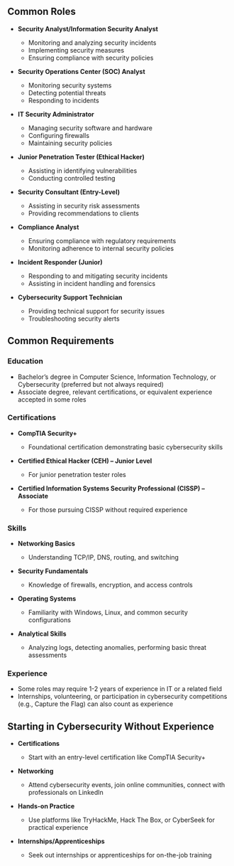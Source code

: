 ## Common Roles
- **Security Analyst/Information Security Analyst**
  - Monitoring and analyzing security incidents
  - Implementing security measures
  - Ensuring compliance with security policies

- **Security Operations Center (SOC) Analyst**
  - Monitoring security systems
  - Detecting potential threats
  - Responding to incidents

- **IT Security Administrator**
  - Managing security software and hardware
  - Configuring firewalls
  - Maintaining security policies

- **Junior Penetration Tester (Ethical Hacker)**
  - Assisting in identifying vulnerabilities
  - Conducting controlled testing

- **Security Consultant (Entry-Level)**
  - Assisting in security risk assessments
  - Providing recommendations to clients

- **Compliance Analyst**
  - Ensuring compliance with regulatory requirements
  - Monitoring adherence to internal security policies

- **Incident Responder (Junior)**
  - Responding to and mitigating security incidents
  - Assisting in incident handling and forensics

- **Cybersecurity Support Technician**
  - Providing technical support for security issues
  - Troubleshooting security alerts

## Common Requirements

### Education
- Bachelor’s degree in Computer Science, Information Technology, or Cybersecurity (preferred but not always required)
- Associate degree, relevant certifications, or equivalent experience accepted in some roles

### Certifications
- **CompTIA Security+**
  - Foundational certification demonstrating basic cybersecurity skills

- **Certified Ethical Hacker (CEH) – Junior Level**
  - For junior penetration tester roles

- **Certified Information Systems Security Professional (CISSP) – Associate**
  - For those pursuing CISSP without required experience

### Skills
- **Networking Basics**
  - Understanding TCP/IP, DNS, routing, and switching

- **Security Fundamentals**
  - Knowledge of firewalls, encryption, and access controls

- **Operating Systems**
  - Familiarity with Windows, Linux, and common security configurations

- **Analytical Skills**
  - Analyzing logs, detecting anomalies, performing basic threat assessments

### Experience
- Some roles may require 1-2 years of experience in IT or a related field
- Internships, volunteering, or participation in cybersecurity competitions (e.g., Capture the Flag) can also count as experience

## Starting in Cybersecurity Without Experience
- **Certifications**
  - Start with an entry-level certification like CompTIA Security+

- **Networking**
  - Attend cybersecurity events, join online communities, connect with professionals on LinkedIn

- **Hands-on Practice**
  - Use platforms like TryHackMe, Hack The Box, or CyberSeek for practical experience

- **Internships/Apprenticeships**
  - Seek out internships or apprenticeships for on-the-job training
